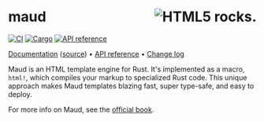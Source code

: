 # <img align="right" src="maud.png" alt="HTML5 rocks." title="HTML5 rocks."> maud 
[![CI](https://github.com/lambda-fairy/maud/workflows/CI/badge.svg)](https://github.com/lambda-fairy/maud/actions) 
[![Cargo](https://img.shields.io/crates/v/maud.svg)](https://crates.io/crates/maud) 
[![API reference](https://docs.rs/maud/badge.svg)](https://docs.rs/maud/)

[Documentation][book] ([source][booksrc]) • [API reference][apiref] • [Change log][changelog]

Maud is an HTML template engine for Rust. It's implemented as a macro, `html!`, which compiles your markup to specialized Rust code. This unique approach makes Maud templates blazing fast, super type-safe, and easy to deploy.

For more info on Maud, see the [official book][book].

[book]: https://maud.lambda.xyz/
[booksrc]: https://github.com/lambda-fairy/maud/tree/master/docs
[apiref]: https://docs.rs/maud/
[changelog]: https://github.com/lambda-fairy/maud/blob/master/CHANGELOG.md
